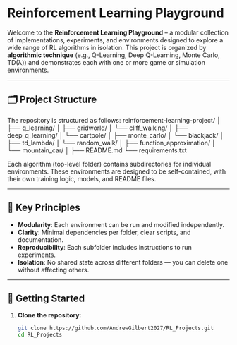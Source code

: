 # Reinforcement Learning Playground

Welcome to the **Reinforcement Learning Playground** – a modular collection of implementations, experiments, and environments designed to explore a wide range of RL algorithms in isolation. This project is organized by **algorithmic technique** (e.g., Q-Learning, Deep Q-Learning, Monte Carlo, TD(λ)) and demonstrates each with one or more game or simulation environments.

---

## 🗂️ Project Structure

The repository is structured as follows:
reinforcement-learning-project/
│
├── q_learning/
│ ├── gridworld/
│ └── cliff_walking/
│
├── deep_q_learning/
│ └── cartpole/
│
├── monte_carlo/
│ └── blackjack/
│
├── td_lambda/
│ └── random_walk/
│
├── function_approximation/
│ └── mountain_car/
│
├── README.md
└── requirements.txt



Each algorithm (top-level folder) contains subdirectories for individual environments. These environments are designed to be self-contained, with their own training logic, models, and README files.

---

## 📌 Key Principles

- **Modularity**: Each environment can be run and modified independently.
- **Clarity**: Minimal dependencies per folder, clear scripts, and documentation.
- **Reproducibility**: Each subfolder includes instructions to run experiments.
- **Isolation**: No shared state across different folders — you can delete one without affecting others.

---

## 🚀 Getting Started

1. **Clone the repository:**

   ```bash
   git clone https://github.com/AndrewGilbert2027/RL_Projects.git
   cd RL_Projects


